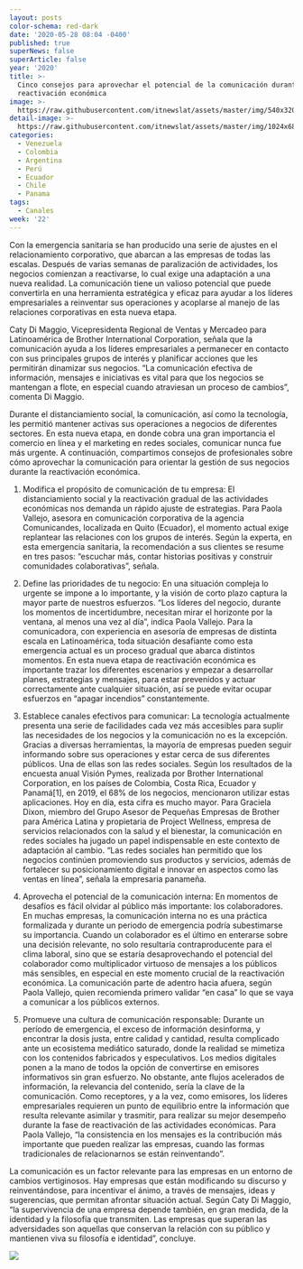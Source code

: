 ```yaml
---
layout: posts
color-schema: red-dark
date: '2020-05-28 08:04 -0400'
published: true
superNews: false
superArticle: false
year: '2020'
title: >-
  Cinco consejos para aprovechar el potencial de la comunicación durante la
  reactivación económica
image: >-
  https://raw.githubusercontent.com/itnewslat/assets/master/img/540x320/Team-de-Comunicacion-p.jpg
detail-image: >-
  https://raw.githubusercontent.com/itnewslat/assets/master/img/1024x680/Team-de-Comunicacion-g.jpg
categories:
  - Venezuela
  - Colombia
  - Argentina
  - Perú
  - Ecuador
  - Chile
  - Panama
tags:
  - Canales
week: '22'
---
```

Con la emergencia sanitaria se han producido una serie de ajustes en el relacionamiento corporativo, que abarcan a las empresas de todas las escalas. Después de varias semanas de paralización de actividades, los negocios comienzan a reactivarse, lo cual exige una adaptación a una nueva realidad. La comunicación tiene un valioso potencial que puede convertirla en una herramienta estratégica y eficaz para ayudar a los líderes empresariales a reinventar sus operaciones y acoplarse al manejo de las relaciones corporativas en esta nueva etapa.

Caty Di Maggio, Vicepresidenta Regional de Ventas y Mercadeo para Latinoamérica de Brother International Corporation, señala que la comunicación ayuda a los líderes empresariales a permanecer en contacto con sus principales grupos de interés y planificar acciones que les permitirán dinamizar sus negocios. “La comunicación efectiva de información, mensajes e iniciativas es vital para que los negocios se mantengan a flote, en especial cuando atraviesan un proceso de cambios”, comenta Di Maggio.

Durante el distanciamiento social, la comunicación, así como la tecnología, les permitió mantener activas sus operaciones a negocios de diferentes sectores. En esta nueva etapa, en donde cobra una gran importancia el comercio en línea y el marketing en redes sociales, comunicar nunca fue más urgente. A continuación, compartimos consejos de profesionales sobre cómo aprovechar la comunicación para orientar la gestión de sus negocios durante la reactivación económica.

1.	Modifica el propósito de comunicación de tu empresa: El distanciamiento social y la reactivación gradual de las actividades económicas nos demanda un rápido ajuste de estrategias. Para Paola Vallejo, asesora en comunicación corporativa de la agencia Comunicandes, localizada en Quito (Ecuador), el momento actual exige replantear las relaciones con los grupos de interés. Según la experta, en esta emergencia sanitaria, la recomendación a sus clientes se resume en tres pasos: “escuchar más, contar historias positivas y construir comunidades colaborativas”, señala.

2.	Define las prioridades de tu negocio: En una situación compleja lo urgente se impone a lo importante, y la visión de corto plazo captura la mayor parte de nuestros esfuerzos. “Los líderes del negocio, durante los momentos de incertidumbre, necesitan mirar el horizonte por la ventana, al menos una vez al día”, indica Paola Vallejo. Para la comunicadora, con experiencia en asesoría de empresas de distinta escala en Latinoamérica, toda situación desafiante como esta emergencia actual es un proceso gradual que abarca distintos momentos. En esta nueva etapa de reactivación económica es importante trazar los diferentes escenarios y empezar a desarrollar planes, estrategias y mensajes, para estar prevenidos y actuar correctamente ante cualquier situación, así se puede evitar ocupar esfuerzos en “apagar incendios” constantemente.

3.	Establece canales efectivos para comunicar: La tecnología actualmente presenta una serie de facilidades cada vez más accesibles para suplir las necesidades de los negocios y la comunicación no es la excepción. Gracias a diversas herramientas, la mayoría de empresas pueden seguir informando sobre sus operaciones y estar cerca de sus diferentes públicos. Una de ellas son las redes sociales. Según los resultados de la encuesta anual Visión Pymes, realizada por Brother International Corporation, en los países de Colombia, Costa Rica, Ecuador y Panamá[1],  en 2019, el 68% de los negocios, mencionaron utilizar estas aplicaciones. Hoy en día, esta cifra es mucho mayor. Para Graciela Dixon, miembro del Grupo Asesor de Pequeñas Empresas de Brother para América Latina y propietaria de Project Wellness, empresa de servicios relacionados con la salud y el bienestar, la comunicación en redes sociales ha jugado un papel indispensable en este contexto de adaptación al cambio. “Las redes sociales han permitido que los negocios continúen promoviendo sus productos y servicios, además de fortalecer su posicionamiento digital e innovar en aspectos como las ventas en línea”, señala la empresaria panameña.

4.	Aprovecha el potencial de la comunicación interna: En momentos de desafíos es fácil olvidar al público más importante: los colaboradores. En muchas empresas, la comunicación interna no es una práctica formalizada y durante un periodo de emergencia podría subestimarse su importancia. Cuando un colaborador es el último en enterarse sobre una decisión relevante, no solo resultaría contraproducente para el clima laboral, sino que se estaría desaprovechando el potencial del colaborador como multiplicador virtuoso de mensajes a los públicos más sensibles, en especial en este momento crucial de la reactivación económica. La comunicación parte de adentro hacia afuera, según Paola Vallejo, quien recomienda primero validar “en casa” lo que se vaya a comunicar a los públicos externos.

5.	Promueve una cultura de comunicación responsable: Durante un período de emergencia, el exceso de información desinforma, y encontrar la dosis justa, entre calidad y cantidad, resulta complicado ante un ecosistema mediático saturado, donde la realidad se mimetiza con los contenidos fabricados y especulativos. Los medios digitales ponen a la mano de todos la opción de convertirse en emisores informativos sin gran esfuerzo. No obstante, ante flujos acelerados de información, la relevancia del contenido, sería la clave de la comunicación. Como receptores, y a la vez, como emisores, los líderes empresariales requieren un punto de equilibrio entre la información que resulta relevante asimilar y trasmitir, para realizar su mejor desempeño durante la fase de reactivación de las actividades económicas. Para Paola Vallejo, “la consistencia en los mensajes es la contribución más importante que pueden realizar las empresas, cuando las formas tradicionales de relacionarnos se están reinventando”. 

La comunicación es un factor relevante para las empresas en un entorno de cambios vertiginosos. Hay empresas que están modificando su discurso y reinventándose, para incentivar el ánimo, a través de mensajes, ideas y sugerencias, que permitan afrontar situación actual. Según Caty Di Maggio, “la supervivencia de una empresa depende también, en gran medida, de la identidad y la filosofía que transmiten. Las empresas que superan las adversidades son aquellas que conservan la relación con su público y mantienen viva su filosofía e identidad”, concluye.
 
<img src="https://tracker.metricool.com/c3po.jpg?hash=56f88a41e39ab42c063cc51676587a04"/>
